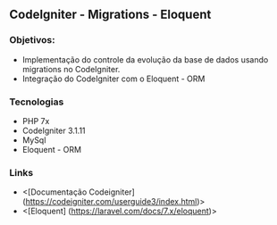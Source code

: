 ## CodeIgniter - Migrations - Eloquent


### Objetivos: 

* Implementação do controle da evolução da base de dados usando migrations no CodeIgniter.
* Integração do CodeIgniter com o Eloquent - ORM 

### Tecnologias

* PHP 7x
* CodeIgniter 3.1.11
* MySql
* Eloquent - ORM

### Links

* <[Documentação Codeigniter] (https://codeigniter.com/userguide3/index.html)>
* <[Eloquent] (https://laravel.com/docs/7.x/eloquent)>

